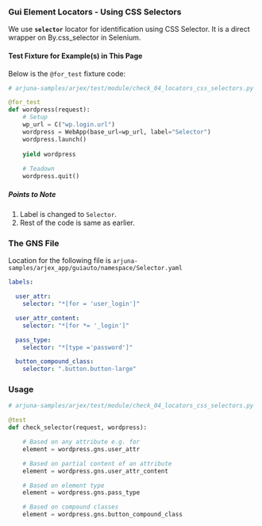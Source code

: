 ### Gui Element Locators - Using CSS Selectors

We use **`selector`** locator for identification using CSS Selector. It is a direct wrapper on By.css_selector in Selenium.

#### Test Fixture for Example(s) in This Page

Below is the `@for_test` fixture code:

```python
# arjuna-samples/arjex/test/module/check_04_locators_css_selectors.py

@for_test
def wordpress(request):
    # Setup
    wp_url = C("wp.login.url")
    wordpress = WebApp(base_url=wp_url, label="Selector")
    wordpress.launch()
    
    yield wordpress
    
    # Teadown    
    wordpress.quit()
```

##### Points to Note
1. Label is changed to `Selector`.
2. Rest of the code is same as earlier.

### The GNS File

Location for the following file is `arjuna-samples/arjex_app/guiauto/namespace/Selector.yaml`

```YAML
labels:

  user_attr:
    selector: "*[for = 'user_login']"

  user_attr_content:
    selector: "*[for *= '_login']"

  pass_type:
    selector: "*[type ='password']"

  button_compound_class:
    selector: ".button.button-large"
```

### Usage

```python
# arjuna-samples/arjex/test/module/check_04_locators_css_selectors.py

@test
def check_selector(request, wordpress):

    # Based on any attribute e.g. for
    element = wordpress.gns.user_attr

    # Based on partial content of an attribute
    element = wordpress.gns.user_attr_content

    # Based on element type
    element = wordpress.gns.pass_type

    # Based on compound classes
    element = wordpress.gns.button_compound_class
```
